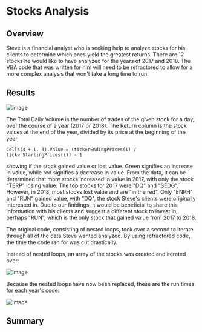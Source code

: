 # Stocks Analysis
## Overview
Steve is a financial analyst who is seeking help to analyze stocks for his clients to determine which ones yield the greatest returns. There are 12 stocks he would like to have analyzed for the years of 2017 and 2018. The VBA code that was written for him will need to be refractored to allow for a more complex analysis that won't take a long time to run. 

## Results

![image](https://user-images.githubusercontent.com/67409852/135783121-0c9f54fc-1713-4d53-b865-fe69d0f4febd.png)

The Total Daily Volume is the number of trades of the given stock for a day, over the course of a year (2017 or 2018). The Return column is the stock values at the end of the year, divided by its price at the beginning of the year,
```
Cells(4 + i, 3).Value = (tickerEndingPrices(i) / tickerStartingPrices(i)) - 1
```
showing if the stock gained value or lost value. Green signifies an increase in value, while red signifies a decrease in value. From the data, it can be determined that more stocks increased in value in 2017, with only the stock "TERP" losing value. The top stocks for 2017 were "DQ" and "SEDG". However, in 2018, most stocks lost value and are "in the red". Only "ENPH" and "RUN" gained value, with "DQ", the stock Steve's clients were originally interested in. Due to our finidings, it would be beneficial to share this information with his clients and suggest a different stock to invest in, perhaps "RUN", which is the only stock that gained value from 2017 to 2018.

The original code, consisting of nested loops, took over a second to iterate through all of the data Steve wanted analyzed. By using refractored code, the time the code ran for was cut drastically.

Instead of nested loops, an array of the stocks was created and iterated over:

![image](https://user-images.githubusercontent.com/67409852/135784805-314ad767-c3e3-4eb6-97d7-d911c758b8fe.png)

Because the nested loops have now been replaced, these are the run times for each year's code:

![image](https://user-images.githubusercontent.com/67409852/135784508-aeccdf58-4fa0-4241-bfac-e1a7ad5a993d.png)

## Summary
